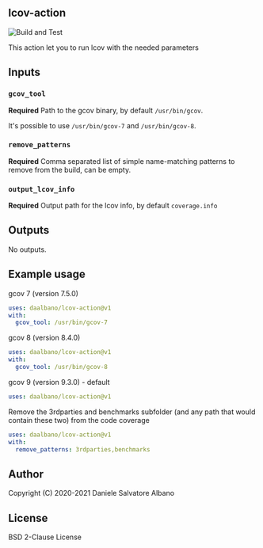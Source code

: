 ## lcov-action

![Build and Test](https://github.com/danielealbano/lcov-action/workflows/Build%20and%20Test/badge.svg)

This action let you to run lcov with the needed parameters

## Inputs

### `gcov_tool`

**Required** Path to the gcov binary, by default `/usr/bin/gcov`.

It's possible to use `/usr/bin/gcov-7` and `/usr/bin/gcov-8`.

### `remove_patterns`

**Required** Comma separated list of simple name-matching patterns to remove from the build, can be empty.

### `output_lcov_info`

**Required** Output path for the lcov info, by default `coverage.info`

## Outputs

No outputs.

## Example usage

gcov 7 (version 7.5.0)
```yaml
uses: daalbano/lcov-action@v1
with:
  gcov_tool: /usr/bin/gcov-7
```

gcov 8 (version 8.4.0)
```yaml
uses: daalbano/lcov-action@v1
with:
  gcov_tool: /usr/bin/gcov-8
```

gcov 9 (version 9.3.0) - default
```yaml
uses: daalbano/lcov-action@v1
```

Remove the 3rdparties and benchmarks subfolder (and any path that would contain these two) from the code coverage
```yaml
uses: daalbano/lcov-action@v1
with:
  remove_patterns: 3rdparties,benchmarks
```

## Author

Copyright (C) 2020-2021 Daniele Salvatore Albano

## License 

BSD 2-Clause License

